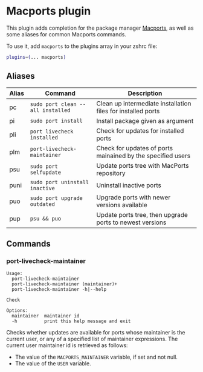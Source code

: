 # Macports plugin

This plugin adds completion for the package manager [Macports](https://macports.com/),
as well as some aliases for common Macports commands.

To use it, add `macports` to the plugins array in your zshrc file:

```zsh
plugins=(... macports)
```

## Aliases

| Alias | Command                            | Description                                                  |
|-------|------------------------------------|--------------------------------------------------------------|
| pc    | `sudo port clean --all installed`  | Clean up intermediate installation files for installed ports |
| pi    | `sudo port install`                | Install package given as argument                            |
| pli   | `port livecheck installed`         | Check for updates for installed ports                        |
| plm   | `port-livecheck-maintainer`        | Check for updates of ports mainained by the specified users  |
| psu   | `sudo port selfupdate`             | Update ports tree with MacPorts repository                   |
| puni  | `sudo port uninstall inactive`     | Uninstall inactive ports                                     |
| puo   | `sudo port upgrade outdated`       | Upgrade ports with newer versions available                  |
| pup   | `psu && puo`                       | Update ports tree, then upgrade ports to newest versions     |

## Commands

### port-livecheck-maintainer

```text
Usage:
  port-livecheck-maintainer
  port-livecheck-maintainer (maintainer)+
  port-livecheck-maintainer -h|--help

Check

Options:
  maintainer  maintainer id
  -h          print this help message and exit
```

Checks whether updates are available for ports whose maintainer is the current
user, or any of a specified list of maintainer expressions.  The current user
maintainer id is retrieved as follows:

* The value of the `MACPORTS_MAINTAINER` variable, if set and not null.
* The value of the `USER` variable.
